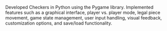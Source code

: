 Developed Checkers in Python using the Pygame library. Implemented features such as a graphical interface, player vs. player mode, legal piece movement, game state management, user input handling, visual feedback, customization options, and save/load functionality.
